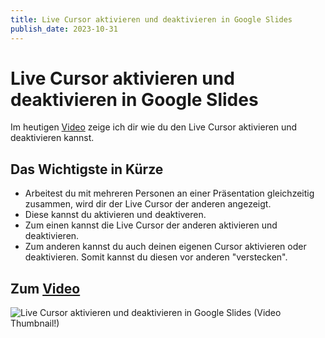 ```yaml
---
title: Live Cursor aktivieren und deaktivieren in Google Slides
publish_date: 2023-10-31
---
```


# Live Cursor aktivieren und deaktivieren in Google Slides

Im heutigen [Video](https://youtu.be/iE1Z5CKj_sw) zeige ich dir wie du den Live Cursor aktivieren und deaktivieren kannst. 

## Das Wichtigste in Kürze

- Arbeitest du mit mehreren Personen an einer Präsentation gleichzeitig zusammen, wird dir der Live Cursor der anderen angezeigt.
- Diese kannst du aktivieren und deaktiveren.
- Zum einen kannst die Live Cursor der anderen aktivieren und deaktivieren.
- Zum anderen kannst du auch deinen eigenen Cursor aktivieren oder deaktivieren. Somit kannst du diesen vor anderen "verstecken".

## Zum [Video](https://youtu.be/iE1Z5CKj_sw)

![Live Cursor aktivieren und deaktivieren in Google Slides (Video Thumbnail!)](../thumbnails/Fertig530.jpg "Live Cursor aktivieren und deaktivieren in Google Slides (Video Thumbnail!)")